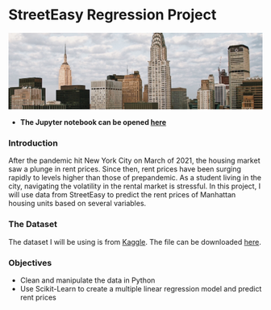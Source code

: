 # StreetEasy Regression Project

![nyc](images/nyc-buildings.jpg)

- **The Jupyter notebook can be opened [here](streeteasy-regression-project.ipynb)**

### Introduction

After the pandemic hit New York City on March of 2021, the housing market saw a plunge in rent prices. Since then, rent prices have been surging rapidly to levels higher than those of prepandemic. As a student living in the city, navigating the volatility in the rental market is stressful. In this project, I will use data from StreetEasy to predict the rent prices of Manhattan housing units based on several variables.

### The Dataset

The dataset I will be using is from [Kaggle](https://kaggle.com/). The file can be downloaded [here](https://www.kaggle.com/datasets/zohaib30/streeteasy-dataset).

### Objectives

- Clean and manipulate the data in Python
- Use Scikit-Learn to create a multiple linear regression model and predict rent prices
